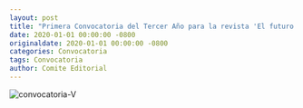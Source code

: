 ```yaml
---
layout: post
title: "Primera Convocatoria del Tercer Año para la revista 'El futuro del ayer, hoy'"
date: 2020-01-01 00:00:00 -0800
originaldate: 2020-01-01 00:00:00 -0800
categories: Convocatoria
tags: Convocatoria
author: Comite Editorial
---
```


<img src="{{site.baseurl | prepend: site.url}}/assets/Convocatoria V.png" alt="convocatoria-V" />
